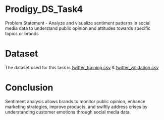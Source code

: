 # Prodigy_DS_Task4
Problem Statement - Analyze and visualize sentiment patterns in social media data to understand public opinion and attitudes towards specific topics or brands

# Dataset
The dataset used for this task is [twitter_training.csv](https://github.com/Renissa/Prodigy_DS_Task4/blob/217d36a69ee8a12654fff4b9ffe6c6b68cd7891c/twitter_training.csv) & [twitter_validation.csv](https://github.com/Renissa/Prodigy_DS_Task4/blob/217d36a69ee8a12654fff4b9ffe6c6b68cd7891c/twitter_validation.csv)

# Conclusion
Sentiment analysis allows brands to monitor public opinion, enhance marketing strategies, improve products, and swiftly address crises by understanding customer emotions through social media data.
